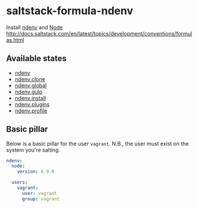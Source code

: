 # saltstack-formula-ndenv
Install [ndenv](https://github.com/riywo/ndenv) and [Node](https://nodejs.org/en/)
http://docs.saltstack.com/en/latest/topics/development/conventions/formulas.html

## Available states

  - [ndenv](#ndenv)
  - [ndenv.clone](#ndenv.clone)
  - [ndenv.global](#ndenv.global)
  - [ndenv.gulp](#ndenv.gulp)
  - [ndenv.install](#ndenv.install)
  - [ndenv.plugins](#ndenv.plugins)
  - [ndenv.profile](#ndenv.profile)

## Basic pillar
Below is a basic pillar for the user `vagrant`. N.B., the user must exist on the
system you're salting.

```yaml
ndenv:
  node:
    version: 6.9.0

  users:
    vagrant:
      user: vagrant
      group: vagrant
```
